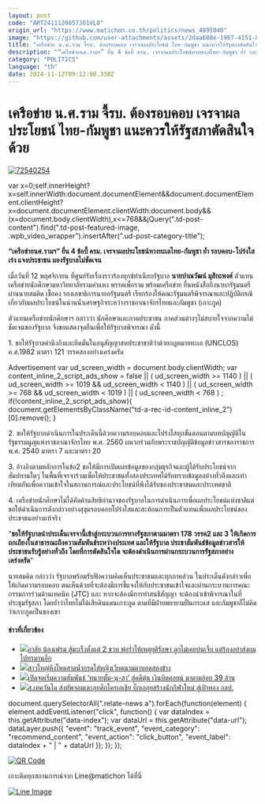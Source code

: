 ```yaml
---
layout: post
code: "ART2411120857JO1VLO"
origin_url: "https://www.matichon.co.th/politics/news_4895040"
image: "https://github.com/user-attachments/assets/2daa608e-1907-4151-8a47-6a65bc042bb6"
title: "เครือข่าย น.ศ.ราม จี้รบ. ต้องรอบคอบ เจรจาผลประโยชน์ ไทย-กัมพูชา แนะควรให้รัฐสภาตัดสินใจด้วย"
description: "“เครือข่ายนศ.รามฯ” ยื่น 4 ข้อบี้ ครม. เจรจาผลประโยชน์ทางทะเลไทย-กัมพูชา ย้ำ รอบคอบ-โปร่งใส เร่ง แจงประชาชน มองรัฐบาลไม่ชัดเจน"
category: "POLITICS"
language: "th"
date: 2024-11-12T09:12:00.330Z
---
```


# เครือข่าย น.ศ.ราม จี้รบ. ต้องรอบคอบ เจรจาผลประโยชน์ ไทย-กัมพูชา แนะควรให้รัฐสภาตัดสินใจด้วย

[![](https://www.matichon.co.th/wp-content/uploads/2024/11/72540254.jpg "72540254")](https://www.matichon.co.th/wp-content/uploads/2024/11/72540254.jpg)

var x=0;self.innerHeight?x=self.innerWidth:document.documentElement&&document.documentElement.clientHeight?x=document.documentElement.clientWidth:document.body&&(x=document.body.clientWidth),x<=768&&jQuery(".td-post-content").find(".td-post-featured-image, .wpb\_video\_wrapper").insertAfter(".ud-post-category-title");

**“เครือข่ายนศ.รามฯ” ยื่น 4 ข้อบี้ ครม. เจรจาผลประโยชน์ทางทะเลไทย-กัมพูชา ย้ำ รอบคอบ-โปร่งใส เร่ง แจงประชาชน มองรัฐบาลไม่ชัดเจน**

เมื่อวันที่ 12 พฤศจิกายน ที่ศูนย์รับเรื่องราวร้องทุกข์ทำเนียบรัฐบาล **นายปาณวัฒน์ มุสิกะพงศ์** ตัวแทนเครือข่ายนักศึกษามหาวิทยาลัยรามคำแหง พรรคเพื่อราม พร้อมเครือข่าย ยื่นหนังสือถึงนายกรัฐมนตรี ผ่านนายสมคิด เชื้อคง รองเลขาธิการนายกรัฐมนตรี เรียกร้องให้คณะรัฐมนตรีพิจารณาและปฏิบัติกรณีเกี่ยวกับผลประโยชน์ในน่านน้ำเศรษฐกิจระหว่างราชอาณาจักรไทยและกัมพูชา (เกาะกูด)

ตัวแทนเครือข่ายนักศึกษาฯ กล่าวว่า นักศึกษาและภาคประชาชน ภาคส่วนต่างๆไม่สบายใจจากความไม่ชัดเจนของรัฐบาล จึงขอแสดงจุดยืนเพื่อให้รัฐบาลพิจารณา ดังนี้

1\. ขอให้รัฐบาลคำนึงถึงและยึดมั่นในอนุสัญญาสหประชาชาติว่าด้วยกฎหมายทะเล (UNCLOS) ค.ศ.1982 มาตรา 121 วรรคสองอย่างเคร่งครัด

Advertisement var ud\_screen\_width = document.body.clientWidth; var content\_inline\_2\_script\_ads\_show = false || ( ud\_screen\_width >= 1140 ) || ( ud\_screen\_width >= 1019 && ud\_screen\_width < 1140 ) || ( ud\_screen\_width >= 768 && ud\_screen\_width < 1019 ) || ( ud\_screen\_width < 768 ) ; if(!content\_inline\_2\_script\_ads\_show){ document.getElementsByClassName("td-a-rec-id-content\_inline\_2")\[0\].remove(); }

2\. ขอให้รัฐบาลดำเนินการในประเด็นนี้ด้วยความรอบคอบและโปร่งใสทุกขั้นตอนตามบทบัญญัติในรัฐธรรมนูญแห่งราชอาณาจักรไทย พ.ศ. 2560 ผนวกร่วมกับพระราชบัญญัติข้อมูลข่าวสารของราชการ พ.ศ. 2540 มาตรา 7 และมาตรา 20

3\. อ้างอิงตามหลักการในข้อ2 ขอให้มีการเปิดเผยข้อมูลของกลุ่มธุรกิจและผู้ได้รับประโยชน์จากสัมปทานใดๆ ในพื้นที่เจรจาร่วมเพื่อให้ประชาชนทั้งสองประเทศได้รับทราบข้อมูลอย่างทั่วถึงและเท่าเทียมกันเพื่อความเข้าใจในสถานการณ์และประโยชน์ที่พึงได้รับของประชาชนและประเทศชาติ

4\. เครือข่ายนักศึกษาไม่ได้คัดค้านสิทธิอำนาจของรัฐบาลในการดำเนินการเพื่อผลประโยชน์แห่งชาติแต่ขอให้ดำเนินการดังกล่าวอย่างสุขุมรอบคอบโปร่งใสและสะท้อนการเป็นตัวแทนเพื่อผลประโยชน์ของประชาชนอย่างแท้จริง

“**ขอให้รัฐบาลนำประเด็นเจรจานี้เข้าสู่กระบวนการทางรัฐสภาตามมาตรา 178 วรรค2 และ 3 ให้เกิดการถกเถียงในสาธารณะถึงความสัมพันธ์ระหว่างประเทศ และให้รัฐบาล ประชาสัมพันธ์ข้อมูลข่าวสารให้ประชาชนรับรู้อย่างทั่วถึง โดยที่การตัดสินใจใด จะต้องดำเนินการผ่านกระบวนการรัฐสภาอย่างเคร่งครัด**”

นายสมคิด กล่าวว่า รัฐบาลพร้อมรับฟังความคิดเห็นประชาชนและทุกภาคส่วน ในประเด็นดังกล่าวเพื่อให้เกิดความรอบคอบ ตนเห็นด้วยที่จะต้องมีการชี้แจงให้กับประชาชนเข้าใจและผ่านกระบวนการคณะกรรมการร่วมด้านเทคนิค (JTC) และ หากจะต้องมีการทำสนธิสัญญา จะต้องนำเข้าพิจารณาในที่ประชุมรัฐสภา โดยย้ำว่าไทยไม่ได้เสียดินแดนเกาะกูด ตามที่มีฝ่ายพยายามปั่นกระแส และกัมพูชาก็ไม่คิดว่าเกาะกูดเป็นของเขา

#### ข่าวที่เกี่ยวข้อง

*   [![](https://www.matichon.co.th/wp-content/uploads/2024/11/น้องเฟรม00.jpg)อาลัย น้องเฟรม สู้มะเร็งตั้งแต่ 2 ขวบ พ่อร่ำไห้เหตุยุติรักษา ลูกไม่เคยบ่นเจ็บ แต่ร้องอย่าส่งผมไปทรมานอีก](https://www.matichon.co.th/social/news_4895043)
*   [![](https://www.matichon.co.th/wp-content/uploads/2024/11/12-พ.ย.-กองปราบนำ.jpg)สาวใหญ่หึงโหดสาดน้ำกรดใส่หญิงเวียดนามตาบอดสองข้าง](https://www.matichon.co.th/local/news_4894445)
*   [![](https://www.matichon.co.th/wp-content/uploads/2024/11/8-15.jpg)เปิดจุดเริ่มความสัมพันธ์ ‘ทนายตั้ม-นุ-สา’ สู่คดีตุ๋น เงินบิตคอยน์ มาดามอ้อย 39 ล้าน](https://www.matichon.co.th/local/crime/news_4894921)
*   [![](https://www.matichon.co.th/wp-content/uploads/2024/11/S__113197086_0.jpg)ส.เทควันโด ส่งทัพจอมเตะลุยศึกโครเอเชีย บิ๊กเอลุยสร้างนักกีฬาใหม่ สู่เป้าทอง อลป.](https://www.matichon.co.th/sport/news_4895046)

document.querySelectorAll(".relate-news a").forEach(function(element) { element.addEventListener("click", function() { var dataIndex = this.getAttribute("data-index"); var dataUrl = this.getAttribute("data-url"); dataLayer.push({ "event": "track\_event", "event\_category": "recommend\_content", "event\_action": "click\_button", "event\_label": dataIndex + " | " + dataUrl }); }); });

[![QR Code](https://www.matichon.co.th/wp-content/uploads/2023/07/wob1371z.jpg)](https://lin.ee/ht0nDxX)

เกาะติดทุกสถานการณ์จาก Line@matichon ได้ที่นี่

[![Line Image](https://www.matichon.co.th/wp-content/uploads/2023/07/th.png)](https://lin.ee/ht0nDxX)